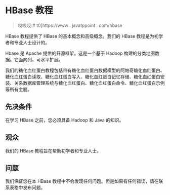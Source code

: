 # HBase 教程

> 哎哎哎:# t0]https://www . javatppoint . com/hbase

HBase 教程提供了 HBase 的基本概念和高级概念。我们的 HBase 教程是为初学者和专业人士设计的。

Hbase 是 Apache 提供的开源框架。这是一个基于 Hadoop 构建的分类地图数据。它面向列，可水平扩展。

我们的糖化血红蛋白教程包括带有糖化血红蛋白数据模型的阿帕奇糖化血红蛋白、糖化血红蛋白读取、糖化血红蛋白写入、糖化血红蛋白记忆存储、糖化血红蛋白安装、关系数据库管理系统与糖化血红蛋白、糖化血红蛋白命令、糖化血红蛋白示例等所有主题。

## 先决条件

在学习 HBase 之前，您必须具备 Hadoop 和 Java 的知识。

## 观众

我们的 HBase 教程旨在帮助初学者和专业人士。

## 问题

我们保证您在本 HBase 教程中不会发现任何问题。但是如果有任何错误，请在联系表格中发布问题。